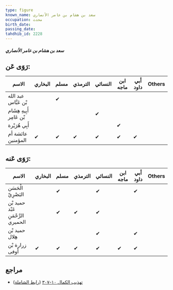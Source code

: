 ```yaml
---
type: figure
known_name: سعد بن هشام بن عامر الأنصاري
occupation: محدث
birth_date:
passing_date:
tahdhib_id: 2228
---
```

##### سعد بن هشام بن عامر الأنصاري

## رَوَى عَن:
| الاسم                     | البخاري | مسلم | الترمذي | النسائي | ابن ماجه | أبي داود | Others |
| ------------------------- | ------- | ---- | ------- | ------- | -------- | -------- | ------ |
| عبد الله بْن عَبَّاس      |         | ✔    |         |         |          |          |        |
| أَبِيهِ هِشَام بْن عَامِر |         |      |         | ✔       |          |          |        |
| أَبِي هُرَيْرة            |         |      |         |         | ✔        |          |        |
| عائشة أم المؤمنين         | ✔       | ✔    | ✔       | ✔       | ✔        | ✔        |        |
## رَوَى عَنه:
| الاسم                              | البخاري | مسلم | الترمذي | النسائي | ابن ماجه | أبي داود | Others |
| ---------------------------------- | ------- | ---- | ------- | ------- | -------- | -------- | ------ |
| الْحَسَن البَصْرِيّ                |         | ✔    |         | ✔       |          | ✔        |        |
| حميد بْن عَبْد الرَّحْمَنِ الحميري |         | ✔    | ✔       | ✔       |          |          |        |
| حميد بْن هِلال                     |         |      |         | ✔       |          | ✔        |        |
| زرارة بْن أوفى                     | ✔       | ✔    | ✔       | ✔       | ✔        | ✔        |        |
## مراجع
- [تهذيب الكمال ١٠-٣٠٧](obsidian://open?vault=Tahdhib-al-Kamal&file=Figures/٢٢٢٨-سعد%20بن%20هشام%20بن%20عامر%20الأنصاري) ([رابط الشاملة](https://shamela.ws/book/3722/5079))